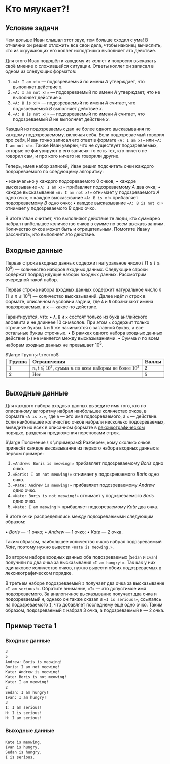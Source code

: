 # Кто мяукает?!

## Условие задачи

Чем дольше Иван слышал этот звук, тем больше сходил с ума! В отчаянии он решил отложить все свои дела, чтобы наконец вычислить, кто из окружающих его коллег исподтишка выполняет это действие.

Для этого Иван подошёл к каждому из коллег и попросил высказать своё мнение о сложившейся ситуации. Ответы коллег он записал в одном из следующих форматов:

1. $\texttt{«A: I am x!»}$ — подозреваемый по имени $\textit{A}$ утверждает, что выполняет действие $\textit{x}$.
2. $\texttt{«A: I am not x!»}$ — подозреваемый по имени $\textit{A}$ утверждает, что не выполняет действие $\textit{x}$.
3. $\texttt{«A: B is x!»}$ — подозреваемый по имени $\textit{A}$ считает, что подозреваемый $\textit{B}$ выполняет действие $\textit{x}$.
4. $\texttt{«A: B is not x!»}$ — подозреваемый по имени $\textit{A}$ считает, что подозреваемый $\textit{B}$ не выполняет действие $\textit{x}$.

Каждый из подозреваемых дал не более одного высказывания по каждому подозреваемому, включая себя. Если подозреваемый говорил про себя, Иван точно записал его ответ в формате $\texttt{«A: I am x!»}$ или $\texttt{«A: I am not x!»}$. Также Иван уверен, что не существует подозреваемых, которые не фигурируют в его записях: то есть тех, кто ничего не говорил сам, и про кого ничего не говорили другие.

Теперь, имея набор записей, Иван решил подсчитать очки каждого подозреваемого по следующему алгоритму:

• изначально у каждого подозреваемого $0$ очков;
• каждое высказывание $\texttt{«A: I am x!»}$ прибавляет подозреваемому $\textit{A}$ два очка;
• каждое высказывание $\texttt{«A: I am not x!»}$ отнимает у подозреваемого $\textit{A}$ одно очко;
• каждое высказывание $\texttt{«A: B is x!»}$ прибавляет подозреваемому $\textit{B}$ одно очко;
• каждое высказывание $\texttt{«A: B is not x!»}$ отнимает у подозреваемого $\textit{B}$ одно очко.

В итоге Иван считает, что выполняют действие те люди, кто суммарно набрал наибольшее количество очков в сумме по всем высказываниям. Количество очков может быть и отрицательным. Помогите Ивану рассчитать, кто выполняет это действие.

## Входные данные

Первая строка входных данных содержит натуральное число $t$ $(1 \leq t \leq 10^5)$ — количество наборов входных данных. Следующие строки содержат подряд идущие наборы входных данных. Рассмотрим очередной такой набор.

Первая строка набора входных данных содержит натуральное число $n$ $(1 \leq n \leq 10^5)$ — количество высказываний. Далее идёт $n$ строк в формате, описанном в условии задачи, где $\texttt{A}$ и $\texttt{B}$ обозначают имена подозреваемых, а $\texttt{x}$ — какое-то действие.

Гарантируется, что:
• $\texttt{A}$, $\texttt{B}$ и $\texttt{x}$ состоят только из букв английского алфавита и не длиннее $10$ символов. При этом $\texttt{x}$ содержит только строчные буквы. $\texttt{A}$ и $\texttt{B}$ же начинаются с заглавной буквы, а все остальные буквы строчные.
• В рамках одного набора входных данных действие ($\texttt{x}$) не меняется между высказываниями.
• Сумма $n$ по всем наборам входных данных не превышает $10^5$.

$\large Группы \:тестов$
![](./image.png)

## Выходные данные

Для каждого набора входных данных выведите имя того, кто по описанному алгоритму набрал наибольшее количество очков, в формате $\texttt{«A is x.»}$, где $\texttt{A}$ — это имя подозреваемого, а $\texttt{x}$ — действие. Если наибольшее количество очков набрали несколько подозреваемых, выведите их всех в описанном формате в [лексикографическом](https://s.ozon.ru/3lWX1wo) порядке, разделяя предложения переносами строк.

$\large Пояснение \:к \:примерам$
Разберём, кому сколько очков принесёт каждое высказывание из первого набора входных данных в первом примере:

1. $\texttt{«Andrew: Boris is meowing!»}$ прибавляет подозреваемому $\textit{Boris}$ одно очко.
2. $\texttt{«Boris: I am not meowing!»}$ отнимает у подозреваемого $\textit{Boris}$ одно очко.
3. $\texttt{«Kate: Andrew is meowing!»}$ прибавляет подозреваемому $\textit{Andrew}$ одно очко.
4. $\texttt{«Kate: Boris is not meowing!»}$ отнимает у подозреваемого $\textit{Boris}$ одно очко.
5. $\texttt{«Kate: I am meowing!»}$ прибавляет подозреваемому $\textit{Kate}$ два очка.

В итоге очки распределились между подозреваемыми следующим образом:

• $\textit{Boris}$ — -1 очко;
• $\textit{Andrew}$ — 1 очко;
• $\textit{Kate}$ — 2 очка.

Таким образом, наибольшее количество очков набрал подозреваемый $\textit{Kate}$, поэтому нужно вывести $\texttt{«Kate is meowing.»}$.

Во втором наборе входных данных оба подозреваемых ($\texttt{Sedan}$ и $\texttt{Ivan}$) получили по два очка за высказывания $\texttt{«I am hungry!»}$. Так как у них одинаковое количество очков, нужно вывести обоих подозреваемых в лексикографическом порядке.

В третьем наборе подозреваемый $\texttt{I}$ получает два очка за высказывание $\texttt{«I am serious!»}$. Обратите внимание, $\texttt{«I»}$ — это допустимое имя подозреваемого. За аналогичное высказывание получает два очка и подозреваемый $\texttt{H}$, однако он также сказал и $\texttt{«I is serious!»}$, ссылаясь на подозреваемого $\texttt{I}$, что добавляет последнему ещё одно очко. Таким образом, подозреваемый $\texttt{I}$ набрал $3$ очка, а подозреваемый $\texttt{H}$ — $2$ очка.

## Пример теста 1

### Входные данные

```
3
5
Andrew: Boris is meowing!
Boris: I am not meowing!
Kate: Andrew is meowing!
Kate: Boris is not meowing!
Kate: I am meowing!
2
Sedan: I am hungry!
Ivan: I am hungry!
3
I: I am serious!
H: I is serious!
H: I am serious!

```

### Выходные данные

```
Kate is meowing.
Ivan is hungry.
Sedan is hungry.
I is serious.

```